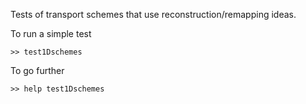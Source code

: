 Tests of transport schemes that use reconstruction/remapping ideas.

To run a simple test

	>> test1Dschemes

To go further

	>> help test1Dschemes

